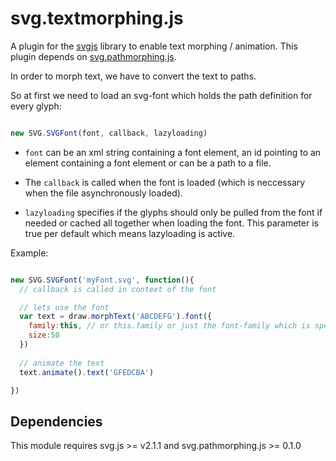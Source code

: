# svg.textmorphing.js

A plugin for the [svgjs](https://github.com/wout/svg.js) library to enable text morphing / animation.
This plugin depends on [svg.pathmorphing.js](https://github.com/fuzzyma/svg.pathmorphing.js).

In order to morph text, we have to convert the text to paths.

So at first we need to load an svg-font which holds the path definition for every glyph:

```javascript

new SVG.SVGFont(font, callback, lazyloading)

```

 - `font` can be an xml string containing a font element, an id pointing to an element containing a font element or can be a path to a file.

 - The `callback` is called when the font is loaded (which is neccessary when the file asynchronously loaded).

 - `lazyloading` specifies if the glyphs should only be pulled from the font if needed or cached all together when loading the font.
   This parameter is true per default which means lazyloading is active.

Example:

```javascript

new SVG.SVGFont('myFont.svg', function(){
  // callback is called in context of the font

  // lets use the font
  var text = draw.morphText('ABCDEFG').font({
    family:this, // or this.family or just the font-family which is specified in the font
    size:50
  })
  
  // animate the text
  text.animate().text('GFEDCBA')

})

```

## Dependencies
This module requires svg.js >= v2.1.1 and svg.pathmorphing.js >= 0.1.0